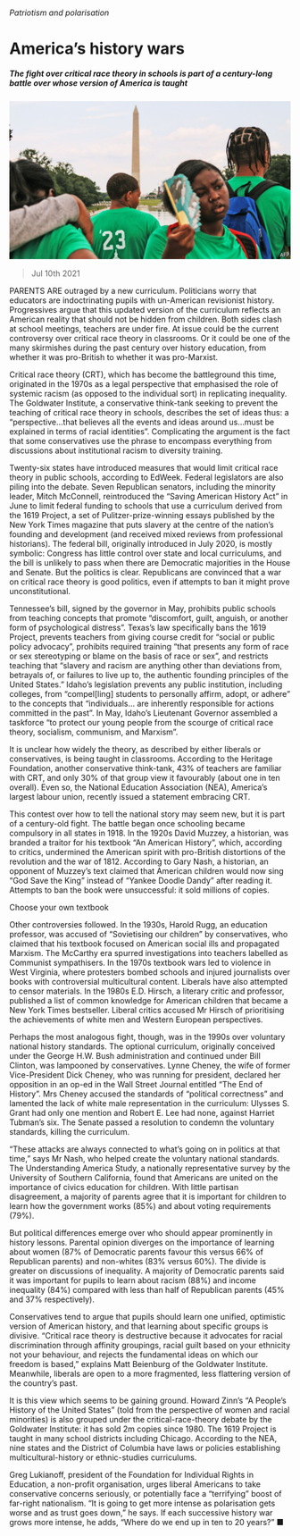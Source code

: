 ###### Patriotism and polarisation

# America’s history wars 

##### The fight over critical race theory in schools is part of a century-long battle over whose version of America is taught 

![image](images/20210710_USP001_0.jpg) 

> Jul 10th 2021 

PARENTS ARE outraged by a new curriculum. Politicians worry that educators are indoctrinating pupils with un-American revisionist history. Progressives argue that this updated version of the curriculum reflects an American reality that should not be hidden from children. Both sides clash at school meetings, teachers are under fire. At issue could be the current controversy over critical race theory in classrooms. Or it could be one of the many skirmishes during the past century over history education, from whether it was pro-British to whether it was pro-Marxist.

Critical race theory (CRT), which has become the battleground this time, originated in the 1970s as a legal perspective that emphasised the role of systemic racism (as opposed to the individual sort) in replicating inequality. The Goldwater Institute, a conservative think-tank seeking to prevent the teaching of critical race theory in schools, describes the set of ideas thus: a “perspective…that believes all the events and ideas around us…must be explained in terms of racial identities”. Complicating the argument is the fact that some conservatives use the phrase to encompass everything from discussions about institutional racism to diversity training.


Twenty-six states have introduced measures that would limit critical race theory in public schools, according to EdWeek. Federal legislators are also piling into the debate. Seven Republican senators, including the minority leader, Mitch McConnell, reintroduced the “Saving American History Act” in June to limit federal funding to schools that use a curriculum derived from the 1619 Project, a set of Pulitzer-prize-winning essays published by the New York Times magazine that puts slavery at the centre of the nation’s founding and development (and received mixed reviews from professional historians). The federal bill, originally introduced in July 2020, is mostly symbolic: Congress has little control over state and local curriculums, and the bill is unlikely to pass when there are Democratic majorities in the House and Senate. But the politics is clear. Republicans are convinced that a war on critical race theory is good politics, even if attempts to ban it might prove unconstitutional.

Tennessee’s bill, signed by the governor in May, prohibits public schools from teaching concepts that promote “discomfort, guilt, anguish, or another form of psychological distress”. Texas’s law specifically bans the 1619 Project, prevents teachers from giving course credit for “social or public policy advocacy”, prohibits required training “that presents any form of race or sex stereotyping or blame on the basis of race or sex”, and restricts teaching that “slavery and racism are anything other than deviations from, betrayals of, or failures to live up to, the authentic founding principles of the United States.” Idaho’s legislation prevents any public institution, including colleges, from “compel[ling] students to personally affirm, adopt, or adhere” to the concepts that “individuals… are inherently responsible for actions committed in the past”. In May, Idaho’s Lieutenant Governor assembled a taskforce “to protect our young people from the scourge of critical race theory, socialism, communism, and Marxism”.

It is unclear how widely the theory, as described by either liberals or conservatives, is being taught in classrooms. According to the Heritage Foundation, another conservative think-tank, 43% of teachers are familiar with CRT, and only 30% of that group view it favourably (about one in ten overall). Even so, the National Education Association (NEA), America’s largest labour union, recently issued a statement embracing CRT.

This contest over how to tell the national story may seem new, but it is part of a century-old fight. The battle began once schooling became compulsory in all states in 1918. In the 1920s David Muzzey, a historian, was branded a traitor for his textbook “An American History”, which, according to critics, undermined the American spirit with pro-British distortions of the revolution and the war of 1812. According to Gary Nash, a historian, an opponent of Muzzey’s text claimed that American children would now sing “God Save the King” instead of “Yankee Doodle Dandy” after reading it. Attempts to ban the book were unsuccessful: it sold millions of copies.

Choose your own textbook

Other controversies followed. In the 1930s, Harold Rugg, an education professor, was accused of “Sovietising our children” by conservatives, who claimed that his textbook focused on American social ills and propagated Marxism. The McCarthy era spurred investigations into teachers labelled as Communist sympathisers. In the 1970s textbook wars led to violence in West Virginia, where protesters bombed schools and injured journalists over books with controversial multicultural content. Liberals have also attempted to censor materials. In the 1980s E.D. Hirsch, a literary critic and professor, published a list of common knowledge for American children that became a New York Times bestseller. Liberal critics accused Mr Hirsch of prioritising the achievements of white men and Western European perspectives.

Perhaps the most analogous fight, though, was in the 1990s over voluntary national history standards. The optional curriculum, originally conceived under the George H.W. Bush administration and continued under Bill Clinton, was lampooned by conservatives. Lynne Cheney, the wife of former Vice-President Dick Cheney, who was running for president, declared her opposition in an op-ed in the Wall Street Journal entitled “The End of History”. Mrs Cheney accused the standards of “political correctness” and lamented the lack of white male representation in the curriculum: Ulysses S. Grant had only one mention and Robert E. Lee had none, against Harriet Tubman’s six. The Senate passed a resolution to condemn the voluntary standards, killing the curriculum.

“These attacks are always connected to what’s going on in politics at that time,” says Mr Nash, who helped create the voluntary national standards. The Understanding America Study, a nationally representative survey by the University of Southern California, found that Americans are united on the importance of civics education for children. With little partisan disagreement, a majority of parents agree that it is important for children to learn how the government works (85%) and about voting requirements (79%).

But political differences emerge over who should appear prominently in history lessons. Parental opinion diverges on the importance of learning about women (87% of Democratic parents favour this versus 66% of Republican parents) and non-whites (83% versus 60%). The divide is greater on discussions of inequality. A majority of Democratic parents said it was important for pupils to learn about racism (88%) and income inequality (84%) compared with less than half of Republican parents (45% and 37% respectively).

Conservatives tend to argue that pupils should learn one unified, optimistic version of American history, and that learning about specific groups is divisive. “Critical race theory is destructive because it advocates for racial discrimination through affinity groupings, racial guilt based on your ethnicity not your behaviour, and rejects the fundamental ideas on which our freedom is based,” explains Matt Beienburg of the Goldwater Institute. Meanwhile, liberals are open to a more fragmented, less flattering version of the country’s past.

It is this view which seems to be gaining ground. Howard Zinn’s “A People’s History of the United States” (told from the perspective of women and racial minorities) is also grouped under the critical-race-theory debate by the Goldwater Institute: it has sold 2m copies since 1980. The 1619 Project is taught in many school districts including Chicago. According to the NEA, nine states and the District of Columbia have laws or policies establishing multicultural-history or ethnic-studies curriculums.

Greg Lukianoff, president of the Foundation for Individual Rights in Education, a non-profit organisation, urges liberal Americans to take conservative concerns seriously, or potentially face a “terrifying” boost of far-right nationalism. “It is going to get more intense as polarisation gets worse and as trust goes down,” he says. If each successive history war grows more intense, he adds, “Where do we end up in ten to 20 years?” ■

